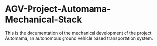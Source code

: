 # AGV-Project-Automama-Mechanical-Stack
This is the documentation of the mechanical development of the project Automama, an autonomous ground vehicle based transportation system.
